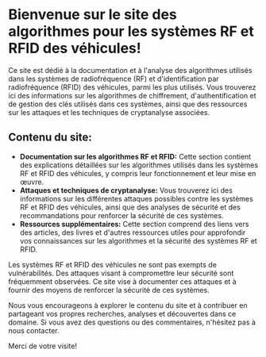 # Bienvenue sur le site des algorithmes pour les systèmes RF et RFID des véhicules!

Ce site est dédié à la documentation et à l'analyse des algorithmes utilisés dans les systèmes de radiofréquence (RF) et d'identification par radiofréquence (RFID) des véhicules, parmi les plus utilisés. Vous trouverez ici des informations sur les algorithmes de chiffrement, d'authentification et de gestion des clés utilisés dans ces systèmes, ainsi que des ressources sur les attaques et les techniques de cryptanalyse associées.

## Contenu du site:
- **Documentation sur les algorithmes RF et RFID:** Cette section contient des explications détaillées sur les algorithmes utilisés dans les systèmes RF et RFID des véhicules, y compris leur fonctionnement et leur mise en œuvre.
- **Attaques et techniques de cryptanalyse:** Vous trouverez ici des informations sur les différentes attaques possibles contre les systèmes RF et RFID des véhicules, ainsi que des analyses de sécurité et des recommandations pour renforcer la sécurité de ces systèmes.
- **Ressources supplémentaires:** Cette section comprend des liens vers des articles, des livres et d'autres ressources utiles pour approfondir vos connaissances sur les algorithmes et la sécurité des systèmes RF et RFID.

Les systèmes RF et RFID des véhicules ne sont pas exempts de vulnérabilités. Des attaques visant à compromettre leur sécurité sont fréquemment observées. Ce site vise à documenter ces attaques et à fournir des moyens de renforcer la sécurité de ces systèmes.

Nous vous encourageons à explorer le contenu du site et à contribuer en partageant vos propres recherches, analyses et découvertes dans ce domaine. Si vous avez des questions ou des commentaires, n'hésitez pas à nous contacter.

Merci de votre visite!
